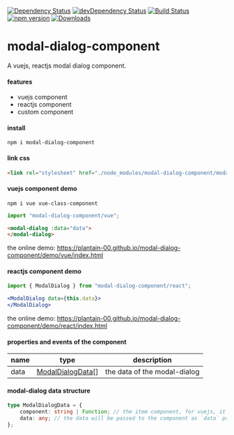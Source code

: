 [![Dependency Status](https://david-dm.org/plantain-00/modal-dialog-component.svg)](https://david-dm.org/plantain-00/modal-dialog-component)
[![devDependency Status](https://david-dm.org/plantain-00/modal-dialog-component/dev-status.svg)](https://david-dm.org/plantain-00/modal-dialog-component#info=devDependencies)
[![Build Status](https://travis-ci.org/plantain-00/modal-dialog-component.svg?branch=master)](https://travis-ci.org/plantain-00/modal-dialog-component)
[![npm version](https://badge.fury.io/js/modal-dialog-component.svg)](https://badge.fury.io/js/modal-dialog-component)
[![Downloads](https://img.shields.io/npm/dm/modal-dialog-component.svg)](https://www.npmjs.com/package/modal-dialog-component)

# modal-dialog-component
A vuejs, reactjs modal dialog component.

#### features

+ vuejs component
+ reactjs component
+ custom component

#### install

`npm i modal-dialog-component`

#### link css

```html
<link rel="stylesheet" href="./node_modules/modal-dialog-component/modal-dialog.min.css" />
```

#### vuejs component demo

`npm i vue vue-class-component`

```ts
import "modal-dialog-component/vue";
```

```html
<modal-dialog :data="data">
</modal-dialog>
```

the online demo: https://plantain-00.github.io/modal-dialog-component/demo/vue/index.html

#### reactjs component demo

```ts
import { ModalDialog } from "modal-dialog-component/react";
```

```jsx
<ModalDialog data={this.data}>
</ModalDialog>
```

the online demo: https://plantain-00.github.io/modal-dialog-component/demo/react/index.html



#### properties and events of the component

name | type | description
--- | --- | ---
data | [ModalDialogData](#modal-dialog-data-structure)[] | the data of the modal-dialog

#### modal-dialog data structure

```ts
type ModalDialogData = {
    component: string | Function; // the item component, for vuejs, it is the component name, for reactjs, it is the class object
    data: any; // the data will be passed to the component as `data` props
};
```
